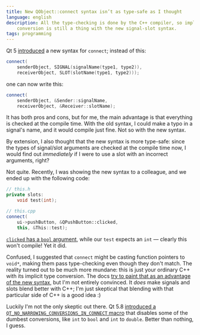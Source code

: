 ```yaml
---
title: New QObject::connect syntax isn’t as type-safe as I thought
language: english
description: All the type-checking is done by the C++ compiler, so implicit type
    conversion is still a thing with the new signal-slot syntax.
tags: programming
---
```


<!--
- What problem were I solving?
- How did I arrive at this particular solution?
(http://frantic.im/blogpost-contexts)

Plain Language checklist:
- written for the average reader
- has useful headings
- uses “you” and other pronouns to speak to the reader
- uses active voice
- uses short sections and short sentences
- uses the simplest tense possible—simple present is best
- omits excess words
- uses concrete, familiar words
- places words carefully:
   - avoids large gaps between the subject, the verb and the object
   - puts exceptions last
   - places modifiers correctly
- uses lists and tables to simplify complex material
- uses no more than two or three subordinate levels
(https://www.plainlanguage.gov/resources/checklists/checklist/)
-->

Qt 5 [introduced][new-syntax-wiki] a new syntax for `connect`; instead of this:

```c++
connect(
    senderObject, SIGNAL(signalName(type1, type2)),
    receiverObject, SLOT(slotName(type1, type2)));
```

one can now write this:

```c++
connect(
    senderObject, &Sender::signalName,
    receiverObject, &Receiver::slotName);
```

It has both pros and cons, but for me, the main advantage is that everything is
checked at the compile time. With the old syntax, I could make a typo in
a signal's name, and it would compile just fine. Not so with the new syntax.

By extension, I also thought that the new syntax is more type-safe: since the
types of signal/slot arguments are checked at the compile time now, I would find
out *immediately* if I were to use a slot with an incorrect arguments, right?

Not quite. Recently, I was showing the new syntax to a colleague, and we ended
up with the following code:

```c++
// this.h
private slots:
    void test(int);

// this.cpp
connect(
    ui->pushButton, &QPushButton::clicked,
    this, &This::test);
```

[`clicked` has a `bool` argument][clicked-signature], while our `test` expects
an `int` — clearly this won't compile! Yet it did.

Confused, I suggested that `connect` might be casting function pointers to
`void*`, making them pass type-checking even though they don't match. The
reality turned out to be much more mundane: this is just your ordinary C++ with
its implicit type conversion. The docs [try to paint that as an advantage of the
new syntax][type-checking-and-implicit-type-conversion], but I'm not entirely
convinced. It *does* make signals and slots blend better with C++; I'm just
skeptical that blending with that particular side of C++ is a good idea :)

Luckily I'm not the only skeptic out there. Qt 5.8 [introduced
a `QT_NO_NARROWING_CONVERSIONS_IN_CONNECT` macro][macro] that disables some of
the dumbest conversions, like `int` to `bool` and `int` to `double`. Better than
nothing, I guess.

[new-syntax-wiki]:
    https://wiki.qt.io/New_Signal_Slot_Syntax
    "New Signal Slot Syntax — Qt Wiki"

[clicked-signature]:
    https://doc.qt.io/qt-5/qabstractbutton.html#clicked
    "QAbstractButton class — Qt Widgets"

[type-checking-and-implicit-type-conversion]:
    https://doc.qt.io/qt-5/signalsandslots-syntaxes.html#type-checking-and-implicit-type-conversions
    "Differences between String-based and Functor-based Connections — Qt"

[macro]:
    https://www.kdab.com/disabling-narrowing-conversions-in-signal-slot-connections/
    "Disabling narrowing conversions in signal/slot connections — KDAB"
